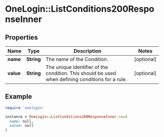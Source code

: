 # OneLogin::ListConditions200ResponseInner

## Properties

| Name | Type | Description | Notes |
| ---- | ---- | ----------- | ----- |
| **name** | **String** | The name of the Condition. | [optional] |
| **value** | **String** | The unique identifier of the condition. This should be used when defining conditions for a rule. | [optional] |

## Example

```ruby
require 'onelogin'

instance = OneLogin::ListConditions200ResponseInner.new(
  name: null,
  value: null
)
```

